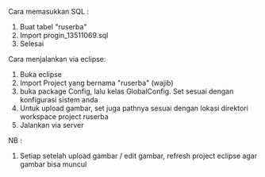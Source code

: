Cara memasukkan SQL :
1) Buat tabel "ruserba"
2) Import progin_13511069.sql
3) Selesai

Cara menjalankan via eclipse:
1) Buka eclipse
2) Import Project yang bernama "ruserba" (wajib)
3) buka package Config, lalu kelas GlobalConfig. Set sesuai dengan konfigurasi sistem anda
4) Untuk upload gambar, set juga pathnya sesuai dengan lokasi direktori workspace project ruserba
5) Jalankan via server


NB :
1) Setiap setelah upload gambar / edit gambar, refresh project eclipse agar gambar bisa muncul
